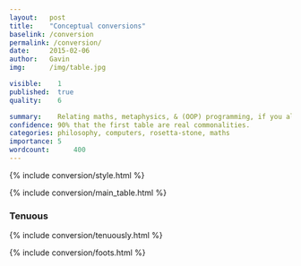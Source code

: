 ```yaml
---
layout:   post
title:    "Conceptual conversions"
baselink: /conversion
permalink: /conversion/
date:     2015-02-06
author:   Gavin 
img:      /img/table.jpg

visible:    1
published:  true
quality: 	6

summary:    Relating maths, metaphysics, & (OOP) programming, if you already know one.
confidence: 90% that the first table are real commonalities.
categories: philosophy, computers, rosetta-stone, maths
importance: 5
wordcount:      400
---
```



{%  include conversion/style.html    %}

{%  include conversion/main_table.html    %}


<div class="accordion">
  <h3>Tenuous</h3>
  <div>
    {%  include conversion/tenuously.html    %}
  </div>
</div>




{%  include conversion/foots.html    %}
